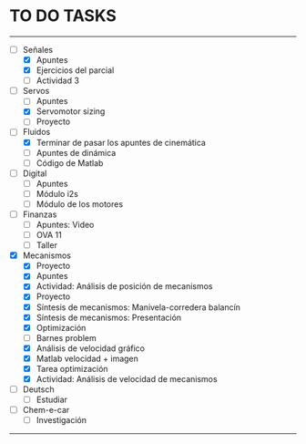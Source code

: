 # TO DO TASKS 


---

- [ ] Señales
	- [x] Apuntes
	- [x] Ejercicios del parcial
	- [ ] Actividad 3
- [ ] Servos
	- [ ] Apuntes
	- [x] Servomotor sizing
	- [ ] Proyecto
- [ ] Fluidos
	- [x] Terminar de pasar los apuntes de cinemática
	- [ ] Apuntes de dinámica
	- [ ] Código de Matlab
- [ ] Digital
	- [ ] Apuntes
	- [ ] Módulo i2s
	- [ ] Módulo de los motores
- [ ] Finanzas
	- [ ] Apuntes: Video
	- [ ] OVA 11
	- [ ] Taller
- [x] Mecanismos
	- [x] Proyecto
	- [x] Apuntes
	- [x] Actividad: Análisis de posición de mecanismos
	- [x] Proyecto
	- [x] Síntesis de mecanismos: Manivela-corredera balancín
	- [x] Síntesis de mecanismos: Presentación
	- [x] Optimización
	- [ ] Barnes problem
	- [x] Análisis de velocidad gráfico
	- [x] Matlab velocidad + imagen
	- [x] Tarea optimización 
	- [x] Actividad: Análisis de velocidad de mecanismos

- [ ] Deutsch
	- [ ] Estudiar

- [ ] Chem-e-car
	- [ ] Investigación

---
